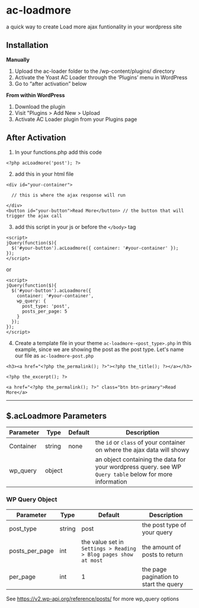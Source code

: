 # ac-loadmore
a quick way to create Load more ajax funtionality in your wordpress site

## Installation
**Manually**
1. Upload the ac-loader folder to the /wp-content/plugins/ directory
2. Activate the Yoast AC Loader through the ‘Plugins’ menu in WordPress
3. Go to “after activation” below

**From within WordPress**
1. Download the plugin
2. Visit "Plugins > Add New > Upload
3. Activate AC Loader plugin from your Plugins page


## After Activation
1. In your functions.php add this code 
```
<?php acLoadmore('post'); ?>
```
2. add this in your html file
```
<div id="your-container">

  // this is where the ajax response will run
  
</div>
<button id="your-button">Read More</button> // the button that will trigger the ajax call
```

3. add this script in your js or before the `</body>` tag
```
<script>
jQuery(function($){
  $('#your-button').acLoadmore({ container: '#your-container' });
});
</script>
```
or
```
<script>
jQuery(function($){
  $('#your-button').acLoadmore({
    container: '#your-container',
    wp_query: {
      post_type: 'post',
      posts_per_page: 5
    }
  });
});
</script>
```

4. Create a template file in your theme `ac-loadmore-<post_type>.php`
in this example, since we are showing the post as the post type. Let's name our file as `ac-loadmore-post.php`
```
<h3><a href="<?php the_permalink(); ?>"><?php the_title(); ?></a></h3>

<?php the_excerpt(); ?>

<a href="<?php the_permalink(); ?>" class="btn btn-primary">Read More</a>
```

---

## $.acLoadmore Parameters
| Parameter | Type | Default | Description |
| ----------- | ----------- | ----------- | ----------- |
| Container | string | none | the `id` or `class` of your container on where the ajax data will showy |
| wp_query | object | | an object containing the data for your wordpress query. see WP `Query table` below for more information |

### WP Query Object
| Parameter | Type | Default | Description |
| ----------- | ----------- | ----------- | ----------- |
| post_type | string | post | the post type of your query |
| posts_per_page | int | the value set in `Settings > Reading > Blog pages show at most` | the amount of posts to return |
| per_page | int | 1 | the page pagination to start the query |

See https://v2.wp-api.org/reference/posts/ for more wp_query options

